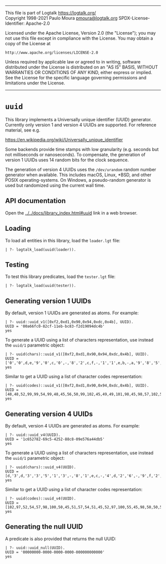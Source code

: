 ________________________________________________________________________

This file is part of Logtalk <https://logtalk.org/>  
Copyright 1998-2021 Paulo Moura <pmoura@logtalk.org>
SPDX-License-Identifier: Apache-2.0

Licensed under the Apache License, Version 2.0 (the "License");
you may not use this file except in compliance with the License.
You may obtain a copy of the License at

    http://www.apache.org/licenses/LICENSE-2.0

Unless required by applicable law or agreed to in writing, software
distributed under the License is distributed on an "AS IS" BASIS,
WITHOUT WARRANTIES OR CONDITIONS OF ANY KIND, either express or implied.
See the License for the specific language governing permissions and
limitations under the License.
________________________________________________________________________


`uuid`
======

This library implements a Universally unique identifier (UUID) generator.
Currently only version 1 and version 4 UUIDs are supported. For reference
material, see e.g.

https://en.wikipedia.org/wiki/Universally_unique_identifier

Some backends provide time stamps with low granularity (e.g. seconds but not
milliseconds or nanoseconds). To compensate, the generation of version 1 UUIDs
uses 14 random bits for the clock sequence.

The generation of version 4 UUIDs uses the `/dev/urandom` random number
generator when available. This includes macOS, Linux, *BSD, and other POSIX
operating-systems. On Windows, a pseudo-random generator is used but
randomized using the current wall time. 


API documentation
-----------------

Open the [../../docs/library_index.html#uuid](../../docs/library_index.html#uuid)
link in a web browser.


Loading
-------

To load all entities in this library, load the `loader.lgt` file:

	| ?- logtalk_load(uuid(loader)).


Testing
-------

To test this library predicates, load the `tester.lgt` file:

	| ?- logtalk_load(uuid(tester)).


Generating version 1 UUIDs
--------------------------

By default, version 1 UUIDs are generated as atoms. For example:

	| ?- uuid::uuid_v1([0xf2,0xd1,0x90,0x94,0xdc,0x4b], UUID).
	UUID = '00a66fc0-82cf-11eb-bc83-f2d19094dc4b'
	yes
	
To generate a UUID using a list of characters representation, use instead the
`uuid/1` parametric object:

	| ?- uuid(chars)::uuid_v1([0xf2,0xd1,0x90,0x94,0xdc,0x4b], UUID).
	UUID = ['0','0',d,e,'9','0',c,'0',-,'8','2',c,f,-,'1','1',e,b,-,a,'9','8','5',-,f,'2',d,'1','9','0','9','4',d,c,'4',b]
	yes

Similar to get a UUID using a list of character codes representation:

	| ?- uuid(codes)::uuid_v1([0xf2,0xd1,0x90,0x94,0xdc,0x4b], UUID).
	UUID = [48,48,52,99,99,54,99,48,45,56,50,99,102,45,49,49,101,98,45,98,57,102,52,45,102,50,100,49,57,48,57,52,100,99,52,98]
	yes


Generating version 4 UUIDs
--------------------------

By default, version 4 UUIDs are generated as atoms. For example:

	| ?- uuid::uuid_v4(UUID).
	UUID = '1c652782-69c5-4252-88c8-09e576a44db5'
	yes

To generate a UUID using a list of characters representation, use instead the
`uuid/1` parametric object:

	| ?- uuid(chars)::uuid_v4(UUID).
	UUID = [d,'3',d,'3','3','5','1','3',-,'8','1',e,c,-,'4',d,'2','6',-,'9',f,'2','2',-,e,d,'9','5',e,'0','0',e,'1','5','7','0']
	yes

Similar to get a UUID using a list of character codes representation:

	| ?- uuid(codes)::uuid_v4(UUID).
	UUID = [102,97,52,54,57,98,100,50,45,51,57,54,51,45,52,97,100,55,45,98,50,50,55,45,101,100,52,99,56,55,99,54,53,55,102,98]
	yes


Generating the null UUID
------------------------

A predicate is also provided that returns the null UUID:

	| ?- uuid::uuid_null(UUID).
	UUID = '00000000-0000-0000-0000-000000000000'
	yes
